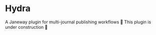 # Hydra
A Janeway plugin for multi-journal publishing workflows
🚧 This plugin is under construction 🚧
